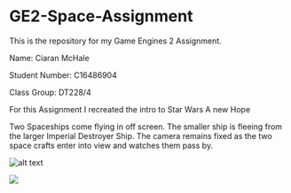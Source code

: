 # GE2-Space-Assignment
This is the repository for my Game Engines 2 Assignment. 

Name: Ciaran McHale

Student Number: C16486904

Class Group: DT228/4

For this Assignment I recreated the intro to Star Wars A new Hope

Two Spaceships come flying in off screen. The smaller ship is fleeing from the larger Imperial Destroyer Ship. The camera remains fixed as the two space crafts enter into view
and watches them pass by.

![alt text](https://www.denofgeek.com/wp-content/uploads/2016/04/star-wars-opening-main_0.jpg)


[![](http://img.youtube.com/vi/lrSFy0DbFaA/0.jpg)](http://www.youtube.com/watch?v=lrSFy0DbFaA "")

